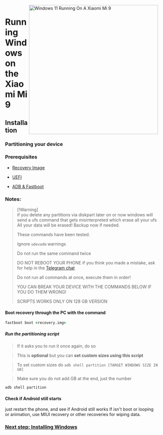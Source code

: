 <img align="right" src="https://github.com/woacepheus/Port-Windows-11-Xiaomi-Mi-9/blob/main/cepheus.png" width="425" alt="Windows 11 Running On A Xiaomi Mi 9">


# Running Windows on the Xiaomi Mi 9

## Installation

### Partitioning your device

### Prerequisites
- [Recovery Image](https://github.com/woacepheus/Port-Windows-11-Xiaomi-Mi-9/releases/download/1.0/recovery-cepheus.img)

- [UEFI](https://github.com/woacepheus/Port-Windows-11-Xiaomi-Mi-9/releases/download/1.0/boot-cepheus.img)

- [ADB & Fastboot](https://developer.android.com/studio/releases/platform-tools)

### Notes:
> [!Warning]\
> if you delete any partitions via diskpart later on or now windows will send a ufs command that gets misinterpreted which erase all your ufs
> All your data will be erased! Backup now if needed.
> 
> These commands have been tested.
> 
> Ignore `udevadm` warnings
> 
>  Do not run the same command twice
> 
> DO NOT REBOOT YOUR PHONE if you think you made a mistake, ask for help in the [Telegram chat](https://t.me/woacepheus)
>
> 
> Do not run all commands at once, execute them in order!
>
> YOU CAN BREAK YOUR DEVICE WITH THE COMMANDS BELOW IF YOU DO THEM WRONG!
>
> SCRIPTS WORKS ONLY ON 128 GB VERSION


#### Boot recovery through the PC with the command
```cmd
fastboot boot <recovery.img>
```
##### Run the partitioning script

> If it asks you to run it once again, do so

> This is **optional** but you can **set custom sizes using this script**

> To set custom sizes do ```adb shell partition [TARGET WINDOWS SIZE IN GB]```

> Make sure you do not add GB at the end, just the number

```cmd
adb shell partition
```

#### Check if Android still starts
just restart the phone, and see if Android still works
If isn't boot or looping or animation, use MIUI recovery or other recoveries for wiping data.


### [Next step: Installing Windows](/guide/English/2-install-en.md)

